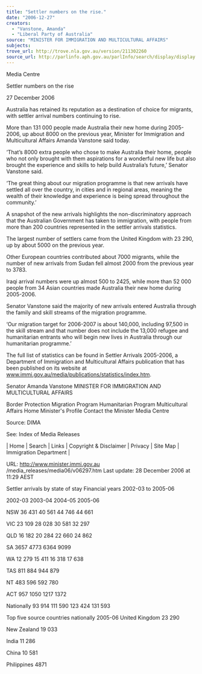 ```yaml
---
title: "Settler numbers on the rise."
date: "2006-12-27"
creators:
  - "Vanstone, Amanda"
  - "Liberal Party of Australia"
source: "MINISTER FOR IMMIGRATION AND MULTICULTURAL AFFAIRS"
subjects:
trove_url: http://trove.nla.gov.au/version/211302260
source_url: http://parlinfo.aph.gov.au/parlInfo/search/display/display.w3p;query=Id%3A%22media/pressrel/UNUL6%22
---
```


 Media Centre 

 Settler numbers on the rise 

 27 December 2006 

 Australia has retained its reputation as a destination of choice for migrants, with settler arrival  numbers continuing to rise. 

 More than 131 000 people made Australia their new home during 2005-2006, up about 8000  on the previous year, Minister for Immigration and Multicultural Affairs Amanda Vanstone said  today. 

 ‘That’s 8000 extra people who chose to make Australia their home, people who not only  brought with them aspirations for a wonderful new life but also brought the experience and  skills to help build Australia’s future,’ Senator Vanstone said. 

 ‘The great thing about our migration programme is that new arrivals have settled all over the  country, in cities and in regional areas, meaning the wealth of their knowledge and experience  is being spread throughout the community.’ 

 A snapshot of the new arrivals highlights the non-discriminatory approach that the Australian  Government has taken to immigration, with people from more than 200 countries represented  in the settler arrivals statistics. 

 The largest number of settlers came from the United Kingdom with 23 290, up by about 5000  on the previous year. 

 Other European countries contributed about 7000 migrants, while the number of new arrivals  from Sudan fell almost 2000 from the previous year to 3783. 

 Iraqi arrival numbers were up almost 500 to 2425, while more than 52 000 people from 34  Asian countries made Australia their new home during 2005-2006. 

 Senator Vanstone said the majority of new arrivals entered Australia through the family and  skill streams of the migration programme. 

 ‘Our migration target for 2006-2007 is about 140,000, including 97,500 in the skill stream and  that number does not include the 13,000 refugee and humanitarian entrants who will begin  new lives in Australia through our humanitarian programme.’  

 The full list of statistics can be found in Settler Arrivals 2005-2006, a Department of  Immigration and Multicultural Affairs publication that has been published on its website at  www.immi.gov.au/media/publications/statistics/index.htm. 

 Senator Amanda Vanstone  MINISTER FOR IMMIGRATION AND MULTICULTURAL AFFAIRS

 Border Protection Migration Program Humanitarian Program Multicultural Affairs Home Minister's Profile Contact the Minister Media Centre 

  

  

  Source: DIMA  

  See:  Index of Media Releases 

  | Home | Search | Links | Copyright & Disclaimer | Privacy | Site Map | Immigration  Department | 

  URL: http://www.minister.immi.gov.au /media_releases/media06/v06297.htm   Last update: 28 December 2006 at 11:29 AEST  

  

  Settler arrivals by state of stay  Financial years 2002-03 to 2005-06       

   2002-03 2003-04 2004-05 2005-06

  

  NSW 36 431 40 561 44 746 44 661

  VIC 23 109 28 028 30 581 32 297

  QLD 16 182 20 284 22 660 24 862

  SA 3657 4773 6364 9099

  WA 12 279 15 411 16 318 17 638

  TAS 811 884 944 879

  NT 483 596 592 780

  ACT 957 1050 1217 1372

  Nationally 93 914 111 590 123 424 131 593

  Top five source countries nationally 2005-06 United Kingdom  23 290 

  New Zealand  19 033 

  India  11 286 

  China  10 581 

  Philippines  4871 

  

  

